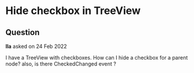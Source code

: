 # Hide checkbox in TreeView

## Question

**Ila** asked on 24 Feb 2022

I have a TreeView with checkboxes. How can I hide a checkbox for a parent node? also, is there CheckedChanged event ?
